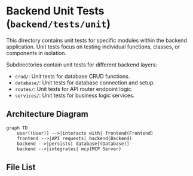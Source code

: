 # Backend Unit Tests (`backend/tests/unit`)

This directory contains unit tests for specific modules within the backend application. Unit tests focus on testing individual functions, classes, or components in isolation.

Subdirectories contain unit tests for different backend layers:

*   `crud/`: Unit tests for database CRUD functions.
*   `database/`: Unit tests for database connection and setup.
*   `routes/`: Unit tests for API router endpoint logic.
*   `services/`: Unit tests for business logic services.

## Architecture Diagram
```mermaid
graph TD
    user((User)) -->|interacts with| frontend(Frontend)
    frontend -->|API requests| backend(Backend)
    backend -->|persists| database[(Database)]
    backend -->|integrates| mcp(MCP Server)
```

<!-- File List Start -->
## File List


<!-- File List End -->

